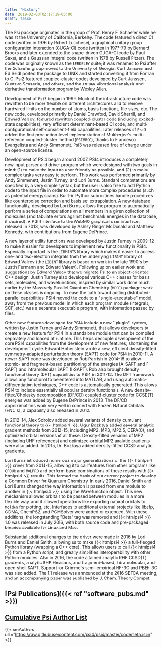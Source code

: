 ```yaml
---
title: "History"
date: 2019-02-03T02:17:19-05:00
draft: false
---
```


The Psi package originated in the group of Prof. Henry F. Schaefer while
he was at the University of California, Berkeley. The code featured a
direct CI code (written in 1976 by Robert Lucchese), a graphical unitary
group configuration interaction (GUGA-CI) code (written in 1977-79 by
Bernard Brooks and later extended to the shape-driven GUGA-CI code by Paul
Saxe), and a Gaussian integral code (written in 1978 by Russell Pitzer).
The code was originally known as the `BERKELEY` suite; it was renamed to
Psi after the Schaefer group moved to the University of Georgia. Curt
Janssen and Ed Seidl ported the package to UNIX and started converting it
from Fortran to C. Psi2 featured coupled-cluster codes developed by Curt
Janssen, Gustavo Scuseria, and others, and the `INTDER` vibrational
analysis and derivative transformation program by Wesley Allen.

Development of `Psi3` began in 1999. Much of the infrastructure code was
rewritten to be more flexible on different architectures and to remove
hardwired limits on the number of atoms, basis functions, file sizes, etc.
The new code, developed primarily by Daniel Crawford, David Sherrill, and
Edward Valeev, featured rewritten coupled-cluster code (including
excited-state capabilities), very efficient determinant-based CI code, and
multi-configurational self-consistent-field capabilities. Later releases
of `Psi3` added the first production-level implementation of Mukherjee's
multi-reference coupled-cluster method (`PSIMRCC`), thanks to Francesco
Evangelista and Andy Simmonett. Psi3 was released free of charge under an
open-source license.

Development of PSI4 began around 2007. PSI4 introduces a completely new
input parser and driver program which were designed with two goals in
mind: (1) to make the input as user-friendly as possible, and (2) to make
complex tasks very easy to perform. This work was performed primarily by
Andy Simmonett, Justin Turney, and Lori Burns. Standard computations are
specified by a very simple syntax, but the user is also free to add Python
code to the input file in order to automate more complex procedures (such
as potential energy scans). Built-in Python subroutines handle procedures
like counterpoise correction and basis set extrapolation. A new database
functionality, developed by Lori Burns, allows the program to
automatically perform a series of computations on all members in a given
collection of molecules (and tabulate errors against benchmark energies in
the database, if desired). A PSI4 interface to the WebMO graphical user
interface, released in 2013, was developed by Ashley Ringer McDonald and
Matthew Kennedy, with contributions from Eugene DePrince.

A new layer of utility functions was developed by Justin Turney in 2009-12
to make it easier for developers to implement new functionality in PSI4.
Especially important is the `LIBMINTS` library which makes it easier to
access one- and two-electron integrals from the underlying `LIBINT`
library of Edward Valeev (the `LIBINT` library is based on work in the
late 1990's by Justin Fermann and Edward Valeev). Following up on earlier
work and suggestions by Edward Valeev that we migrate Psi to an
object-oriented C++ design, Justin Turney also developed various C++
classes for basis sets, molecules, and wavefunctions, inspired by similar
work done much earlier by the Massively Parallel Quantum Chemistry
(`MPQC`) package; work on these classes is ongoing. To ease the path
toward adding distributed-parallel capabilities, PSI4 moved the code to a
"single-executable" model, away from the previous model in which each
program module (integrals, SCF, etc.) was a separate executable program,
with information passed by files.

Other new features developed for PSI4 include a new ``plugin'' system,
written by Justin Turney and Andy Simmonett, that allows developers to
create a new feature for PSI4 in a standalone module that can be compiled
separately and loaded at runtime. This helps decouple development of the
core PSI4 capabilities from the development of new features, shortening
the development cycle. Edward Hohenstein wrote a new, efficient
density-fitted symmetry-adapted perturbation theory (SAPT) code for PSI4
in 2010-11. A newer SAPT code was developed by Rob Parrish in 2014-15 to
allow atomic- and fragment-based partitioning of the energies (A-SAPT and
F-SAPT) and intramolecular SAPT (I-SAPT). Rob also brought density
functional theory (DFT) capabilities to PSI4 in 2011-12. The DFT framework
allows any functional to be entered into MATLAB, and using
automatic-differentiation techniques, C++ code is automatically generated.
This allows PSI4 to include essentially all popular density functionals. A
new density-fitted/Cholesky decomposition (DF/CD) coupled-cluster code for
CCSD(T) energies was added by Eugene DePrince in 2013. The DF/CD
approximations work very well in concert with Frozen Natural Orbitals
(FNO's), a capability also released in 2013.

In 2012-14, Alex Sokolov added several variants of density cumulant
functional theory to {{< htmlpsi4 >}}. Ugur Bozkaya added several analytic gradient
methods from 2012-15, including MP2, MP3, MP2.5, CEPA(0), and optimized
orbital versions of all these. Density-fitted versions of MP2 (including
UHF references) and optimized-orbital MP2 analytic gradients were also
added. In 2015, Dr. Bozkaya added density-fitted CCSD analytic gradients.

Lori Burns introduced numerous major generalizations of the {{< htmlpsi4 >}} driver
from 2014-15, allowing it to call features from other programs like
`CFOUR` and `MOLPRO` and perform basic combinations of these results with
{{< htmlpsi4 >}} results. This formed the basis of our current project to develop a
Common Driver for Quantum Chemistry. In early 2016, Daniel Smith and Lori
Burns changed the way information is passed from one module to another in
{{< htmlpsi4 >}}, using the Wavefunction object. This new mechanism allowed orbitals
to be passed between modules in a more flexible way, and it allowed
operations like exporting natural orbitals to `Molden` for plotting, etc.
Interfaces to additional external projects like libefp, GDMA, ChemPS2, and
PCMSolver were added or extended. With these additions, the longstanding
"Beta" tag was removed and {{< htmlpsi4 >}} 1.0 was released in July 2016, with both
source code and pre-packaged binaries available for Linux and Mac.

Substantial additional changes to the driver were made in 2016 by Lori
Burns and Daniel Smith, allowing us to make {{< htmlpsi4 >}} a full-fledged Python
library (wrapping a C++ core). This allows users to call {{< htmlpsi4 >}} from a
Python script, and greatly simplifies interoperability with other Python
modules. Also in 2016, the code attained analytic RHF CCSD(T) gradients,
analytic RHF Hessians, and fragment-based, intramolecular, and open-shell
SAPT. Support for Grimme's semi-empirical HF-3C and PBEh-3C was also
added. The 1.1 release was announced at the 2016 SETCA meeting, and an
accompanying paper was published by J. Chem. Theory Comput.

## [Psi Publications]({{< ref "software_pubs.md" >}})

## [Cumulative Psi Author List](https://github.com/psi4/psi4/blob/master/codemeta.json)

{{< cmAuthors url="https://raw.githubusercontent.com/psi4/psi4/master/codemeta.json" >}}

